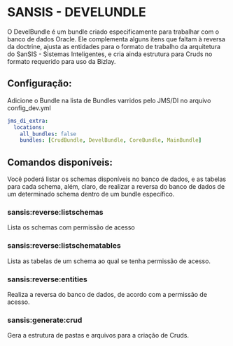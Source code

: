 # SANSIS - DEVELUNDLE

O DevelBundle é um bundle criado especificamente para trabalhar com o banco de dados Oracle. Ele complementa
alguns itens que faltam à reversa da doctrine, ajusta as entidades para o formato de trabalho da arquitetura
do SanSIS - Sistemas Inteligentes, e cria ainda estrutura para Cruds no formato requerido para uso da Bizlay.

## Configuração:

Adicione o Bundle na lista de Bundles varridos pelo JMS/DI no arquivo config_dev.yml

```yml
jms_di_extra:
  locations:
    all_bundles: false
    bundles: [CrudBundle, DevelBundle, CoreBundle, MainBundle]
```

## Comandos disponíveis:

Você poderá listar os schemas disponíveis no banco de dados, e as tabelas para cada schema,
além, claro, de realizar a reversa do banco de dados de um determinado schema dentro de um
bundle específico.

### sansis:reverse:listschemas

Lista os schemas com permissão de acesso

### sansis:reverse:listschematables

Lista as tabelas de um schema ao qual se tenha permissão de acesso.

### sansis:reverse:entities

Realiza a reversa do banco de dados, de acordo com a permissão de acesso.

### sansis:generate:crud

Gera a estrutura de pastas e arquivos para a criação de Cruds.